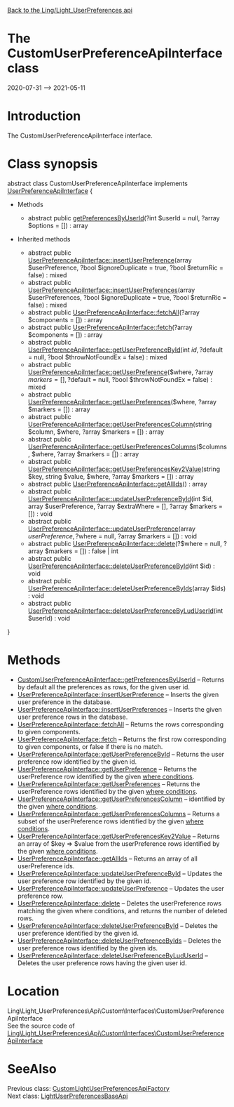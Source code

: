 [Back to the Ling/Light_UserPreferences api](https://github.com/lingtalfi/Light_UserPreferences/blob/master/doc/api/Ling/Light_UserPreferences.md)



The CustomUserPreferenceApiInterface class
================
2020-07-31 --> 2021-05-11






Introduction
============

The CustomUserPreferenceApiInterface interface.



Class synopsis
==============


abstract class <span class="pl-k">CustomUserPreferenceApiInterface</span> implements [UserPreferenceApiInterface](https://github.com/lingtalfi/Light_UserPreferences/blob/master/doc/api/Ling/Light_UserPreferences/Api/Generated/Interfaces/UserPreferenceApiInterface.md) {

- Methods
    - abstract public [getPreferencesByUserId](https://github.com/lingtalfi/Light_UserPreferences/blob/master/doc/api/Ling/Light_UserPreferences/Api/Custom/Interfaces/CustomUserPreferenceApiInterface/getPreferencesByUserId.md)(?int $userId = null, ?array $options = []) : array

- Inherited methods
    - abstract public [UserPreferenceApiInterface::insertUserPreference](https://github.com/lingtalfi/Light_UserPreferences/blob/master/doc/api/Ling/Light_UserPreferences/Api/Generated/Interfaces/UserPreferenceApiInterface/insertUserPreference.md)(array $userPreference, ?bool $ignoreDuplicate = true, ?bool $returnRic = false) : mixed
    - abstract public [UserPreferenceApiInterface::insertUserPreferences](https://github.com/lingtalfi/Light_UserPreferences/blob/master/doc/api/Ling/Light_UserPreferences/Api/Generated/Interfaces/UserPreferenceApiInterface/insertUserPreferences.md)(array $userPreferences, ?bool $ignoreDuplicate = true, ?bool $returnRic = false) : mixed
    - abstract public [UserPreferenceApiInterface::fetchAll](https://github.com/lingtalfi/Light_UserPreferences/blob/master/doc/api/Ling/Light_UserPreferences/Api/Generated/Interfaces/UserPreferenceApiInterface/fetchAll.md)(?array $components = []) : array
    - abstract public [UserPreferenceApiInterface::fetch](https://github.com/lingtalfi/Light_UserPreferences/blob/master/doc/api/Ling/Light_UserPreferences/Api/Generated/Interfaces/UserPreferenceApiInterface/fetch.md)(?array $components = []) : array
    - abstract public [UserPreferenceApiInterface::getUserPreferenceById](https://github.com/lingtalfi/Light_UserPreferences/blob/master/doc/api/Ling/Light_UserPreferences/Api/Generated/Interfaces/UserPreferenceApiInterface/getUserPreferenceById.md)(int $id, ?$default = null, ?bool $throwNotFoundEx = false) : mixed
    - abstract public [UserPreferenceApiInterface::getUserPreference](https://github.com/lingtalfi/Light_UserPreferences/blob/master/doc/api/Ling/Light_UserPreferences/Api/Generated/Interfaces/UserPreferenceApiInterface/getUserPreference.md)($where, ?array $markers = [], ?$default = null, ?bool $throwNotFoundEx = false) : mixed
    - abstract public [UserPreferenceApiInterface::getUserPreferences](https://github.com/lingtalfi/Light_UserPreferences/blob/master/doc/api/Ling/Light_UserPreferences/Api/Generated/Interfaces/UserPreferenceApiInterface/getUserPreferences.md)($where, ?array $markers = []) : array
    - abstract public [UserPreferenceApiInterface::getUserPreferencesColumn](https://github.com/lingtalfi/Light_UserPreferences/blob/master/doc/api/Ling/Light_UserPreferences/Api/Generated/Interfaces/UserPreferenceApiInterface/getUserPreferencesColumn.md)(string $column, $where, ?array $markers = []) : array
    - abstract public [UserPreferenceApiInterface::getUserPreferencesColumns](https://github.com/lingtalfi/Light_UserPreferences/blob/master/doc/api/Ling/Light_UserPreferences/Api/Generated/Interfaces/UserPreferenceApiInterface/getUserPreferencesColumns.md)($columns, $where, ?array $markers = []) : array
    - abstract public [UserPreferenceApiInterface::getUserPreferencesKey2Value](https://github.com/lingtalfi/Light_UserPreferences/blob/master/doc/api/Ling/Light_UserPreferences/Api/Generated/Interfaces/UserPreferenceApiInterface/getUserPreferencesKey2Value.md)(string $key, string $value, $where, ?array $markers = []) : array
    - abstract public [UserPreferenceApiInterface::getAllIds](https://github.com/lingtalfi/Light_UserPreferences/blob/master/doc/api/Ling/Light_UserPreferences/Api/Generated/Interfaces/UserPreferenceApiInterface/getAllIds.md)() : array
    - abstract public [UserPreferenceApiInterface::updateUserPreferenceById](https://github.com/lingtalfi/Light_UserPreferences/blob/master/doc/api/Ling/Light_UserPreferences/Api/Generated/Interfaces/UserPreferenceApiInterface/updateUserPreferenceById.md)(int $id, array $userPreference, ?array $extraWhere = [], ?array $markers = []) : void
    - abstract public [UserPreferenceApiInterface::updateUserPreference](https://github.com/lingtalfi/Light_UserPreferences/blob/master/doc/api/Ling/Light_UserPreferences/Api/Generated/Interfaces/UserPreferenceApiInterface/updateUserPreference.md)(array $userPreference, ?$where = null, ?array $markers = []) : void
    - abstract public [UserPreferenceApiInterface::delete](https://github.com/lingtalfi/Light_UserPreferences/blob/master/doc/api/Ling/Light_UserPreferences/Api/Generated/Interfaces/UserPreferenceApiInterface/delete.md)(?$where = null, ?array $markers = []) : false | int
    - abstract public [UserPreferenceApiInterface::deleteUserPreferenceById](https://github.com/lingtalfi/Light_UserPreferences/blob/master/doc/api/Ling/Light_UserPreferences/Api/Generated/Interfaces/UserPreferenceApiInterface/deleteUserPreferenceById.md)(int $id) : void
    - abstract public [UserPreferenceApiInterface::deleteUserPreferenceByIds](https://github.com/lingtalfi/Light_UserPreferences/blob/master/doc/api/Ling/Light_UserPreferences/Api/Generated/Interfaces/UserPreferenceApiInterface/deleteUserPreferenceByIds.md)(array $ids) : void
    - abstract public [UserPreferenceApiInterface::deleteUserPreferenceByLudUserId](https://github.com/lingtalfi/Light_UserPreferences/blob/master/doc/api/Ling/Light_UserPreferences/Api/Generated/Interfaces/UserPreferenceApiInterface/deleteUserPreferenceByLudUserId.md)(int $userId) : void

}






Methods
==============

- [CustomUserPreferenceApiInterface::getPreferencesByUserId](https://github.com/lingtalfi/Light_UserPreferences/blob/master/doc/api/Ling/Light_UserPreferences/Api/Custom/Interfaces/CustomUserPreferenceApiInterface/getPreferencesByUserId.md) &ndash; Returns by default all the preferences as rows, for the given user id.
- [UserPreferenceApiInterface::insertUserPreference](https://github.com/lingtalfi/Light_UserPreferences/blob/master/doc/api/Ling/Light_UserPreferences/Api/Generated/Interfaces/UserPreferenceApiInterface/insertUserPreference.md) &ndash; Inserts the given user preference in the database.
- [UserPreferenceApiInterface::insertUserPreferences](https://github.com/lingtalfi/Light_UserPreferences/blob/master/doc/api/Ling/Light_UserPreferences/Api/Generated/Interfaces/UserPreferenceApiInterface/insertUserPreferences.md) &ndash; Inserts the given user preference rows in the database.
- [UserPreferenceApiInterface::fetchAll](https://github.com/lingtalfi/Light_UserPreferences/blob/master/doc/api/Ling/Light_UserPreferences/Api/Generated/Interfaces/UserPreferenceApiInterface/fetchAll.md) &ndash; Returns the rows corresponding to given components.
- [UserPreferenceApiInterface::fetch](https://github.com/lingtalfi/Light_UserPreferences/blob/master/doc/api/Ling/Light_UserPreferences/Api/Generated/Interfaces/UserPreferenceApiInterface/fetch.md) &ndash; Returns the first row corresponding to given components, or false if there is no match.
- [UserPreferenceApiInterface::getUserPreferenceById](https://github.com/lingtalfi/Light_UserPreferences/blob/master/doc/api/Ling/Light_UserPreferences/Api/Generated/Interfaces/UserPreferenceApiInterface/getUserPreferenceById.md) &ndash; Returns the user preference row identified by the given id.
- [UserPreferenceApiInterface::getUserPreference](https://github.com/lingtalfi/Light_UserPreferences/blob/master/doc/api/Ling/Light_UserPreferences/Api/Generated/Interfaces/UserPreferenceApiInterface/getUserPreference.md) &ndash; Returns the userPreference row identified by the given [where conditions](https://github.com/lingtalfi/SimplePdoWrapper#the-where-conditions).
- [UserPreferenceApiInterface::getUserPreferences](https://github.com/lingtalfi/Light_UserPreferences/blob/master/doc/api/Ling/Light_UserPreferences/Api/Generated/Interfaces/UserPreferenceApiInterface/getUserPreferences.md) &ndash; Returns the userPreference rows identified by the given [where conditions](https://github.com/lingtalfi/SimplePdoWrapper#the-where-conditions).
- [UserPreferenceApiInterface::getUserPreferencesColumn](https://github.com/lingtalfi/Light_UserPreferences/blob/master/doc/api/Ling/Light_UserPreferences/Api/Generated/Interfaces/UserPreferenceApiInterface/getUserPreferencesColumn.md) &ndash; identified by the given [where conditions](https://github.com/lingtalfi/SimplePdoWrapper#the-where-conditions).
- [UserPreferenceApiInterface::getUserPreferencesColumns](https://github.com/lingtalfi/Light_UserPreferences/blob/master/doc/api/Ling/Light_UserPreferences/Api/Generated/Interfaces/UserPreferenceApiInterface/getUserPreferencesColumns.md) &ndash; Returns a subset of the userPreference rows identified by the given [where conditions](https://github.com/lingtalfi/SimplePdoWrapper#the-where-conditions).
- [UserPreferenceApiInterface::getUserPreferencesKey2Value](https://github.com/lingtalfi/Light_UserPreferences/blob/master/doc/api/Ling/Light_UserPreferences/Api/Generated/Interfaces/UserPreferenceApiInterface/getUserPreferencesKey2Value.md) &ndash; Returns an array of $key => $value from the userPreference rows identified by the given [where conditions](https://github.com/lingtalfi/SimplePdoWrapper#the-where-conditions).
- [UserPreferenceApiInterface::getAllIds](https://github.com/lingtalfi/Light_UserPreferences/blob/master/doc/api/Ling/Light_UserPreferences/Api/Generated/Interfaces/UserPreferenceApiInterface/getAllIds.md) &ndash; Returns an array of all userPreference ids.
- [UserPreferenceApiInterface::updateUserPreferenceById](https://github.com/lingtalfi/Light_UserPreferences/blob/master/doc/api/Ling/Light_UserPreferences/Api/Generated/Interfaces/UserPreferenceApiInterface/updateUserPreferenceById.md) &ndash; Updates the user preference row identified by the given id.
- [UserPreferenceApiInterface::updateUserPreference](https://github.com/lingtalfi/Light_UserPreferences/blob/master/doc/api/Ling/Light_UserPreferences/Api/Generated/Interfaces/UserPreferenceApiInterface/updateUserPreference.md) &ndash; Updates the user preference row.
- [UserPreferenceApiInterface::delete](https://github.com/lingtalfi/Light_UserPreferences/blob/master/doc/api/Ling/Light_UserPreferences/Api/Generated/Interfaces/UserPreferenceApiInterface/delete.md) &ndash; Deletes the userPreference rows matching the given where conditions, and returns the number of deleted rows.
- [UserPreferenceApiInterface::deleteUserPreferenceById](https://github.com/lingtalfi/Light_UserPreferences/blob/master/doc/api/Ling/Light_UserPreferences/Api/Generated/Interfaces/UserPreferenceApiInterface/deleteUserPreferenceById.md) &ndash; Deletes the user preference identified by the given id.
- [UserPreferenceApiInterface::deleteUserPreferenceByIds](https://github.com/lingtalfi/Light_UserPreferences/blob/master/doc/api/Ling/Light_UserPreferences/Api/Generated/Interfaces/UserPreferenceApiInterface/deleteUserPreferenceByIds.md) &ndash; Deletes the user preference rows identified by the given ids.
- [UserPreferenceApiInterface::deleteUserPreferenceByLudUserId](https://github.com/lingtalfi/Light_UserPreferences/blob/master/doc/api/Ling/Light_UserPreferences/Api/Generated/Interfaces/UserPreferenceApiInterface/deleteUserPreferenceByLudUserId.md) &ndash; Deletes the user preference rows having the given user id.





Location
=============
Ling\Light_UserPreferences\Api\Custom\Interfaces\CustomUserPreferenceApiInterface<br>
See the source code of [Ling\Light_UserPreferences\Api\Custom\Interfaces\CustomUserPreferenceApiInterface](https://github.com/lingtalfi/Light_UserPreferences/blob/master/Api/Custom/Interfaces/CustomUserPreferenceApiInterface.php)



SeeAlso
==============
Previous class: [CustomLightUserPreferencesApiFactory](https://github.com/lingtalfi/Light_UserPreferences/blob/master/doc/api/Ling/Light_UserPreferences/Api/Custom/CustomLightUserPreferencesApiFactory.md)<br>Next class: [LightUserPreferencesBaseApi](https://github.com/lingtalfi/Light_UserPreferences/blob/master/doc/api/Ling/Light_UserPreferences/Api/Generated/Classes/LightUserPreferencesBaseApi.md)<br>

